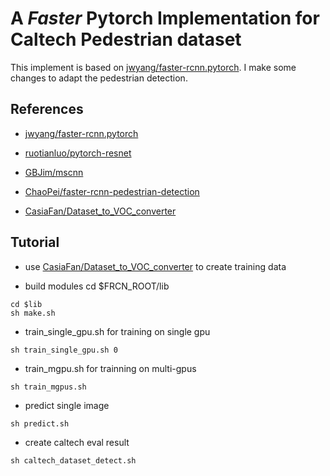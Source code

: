 # A *Faster* Pytorch Implementation for Caltech Pedestrian dataset

This implement is based on [jwyang/faster-rcnn.pytorch](https://github.com/jwyang/faster-rcnn.pytorch). I make some changes to adapt the pedestrian detection.

## References

* [jwyang/faster-rcnn.pytorch](https://github.com/jwyang/faster-rcnn.pytorch)

* [ruotianluo/pytorch-resnet](https://github.com/ruotianluo/pytorch-resnet)

* [GBJim/mscnn](https://github.com/GBJim/mscnn)

* [ChaoPei/faster-rcnn-pedestrian-detection](https://github.com/ChaoPei/faster-rcnn-pedestrian-detection)

* [CasiaFan/Dataset_to_VOC_converter](https://github.com/CasiaFan/Dataset_to_VOC_converter)

## Tutorial
* use [CasiaFan/Dataset_to_VOC_converter](https://github.com/CasiaFan/Dataset_to_VOC_converter) to create training data

* build modules
cd $FRCN_ROOT/lib
```Shell
cd $lib
sh make.sh
```

* train_single_gpu.sh for training on single gpu
```Shell
sh train_single_gpu.sh 0
```

* train_mgpu.sh for trainning on multi-gpus
```Shell
sh train_mgpus.sh
```

* predict single image
```Shell
sh predict.sh
```

* create caltech eval result
```Shell
sh caltech_dataset_detect.sh
```